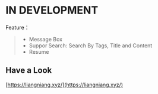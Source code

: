# IN DEVELOPMENT

Feature：

> * Message Box
> * Suppor Search: Search By Tags, Title and Content
> * Resume

## Have a Look

[https://liangniang.xyz/](https://liangniang.xyz/)